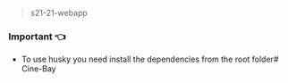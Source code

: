 > s21-21-webapp

### Important 👈
- To use husky you need install the dependencies from the root folder#   C i n e - B a y  
 
